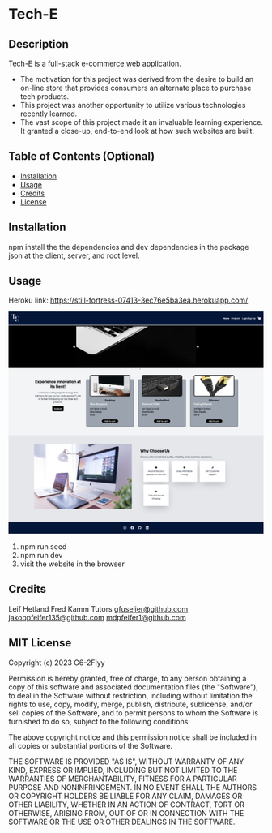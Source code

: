 # Tech-E

## Description

Tech-E is a full-stack e-commerce web application.

- The motivation for this project was derived from the desire to build an on-line store that provides consumers an alternate place to purchase tech products.
- This project was another opportunity to utilize various technologies recently learned.
- The vast scope of this project made it an invaluable learning experience. It granted a close-up, end-to-end look at how such websites are built.

## Table of Contents (Optional)

- [Installation](#installation)
- [Usage](#usage)
- [Credits](#credits)
- [License](#license)

## Installation

npm install the the dependencies and dev dependencies in the package json at the client, server, and root level.

## Usage

Heroku link: https://still-fortress-07413-3ec76e5ba3ea.herokuapp.com/

![alt text](assets/images/tech_e_screenshot.png)
   
1. npm run seed
2. npm run dev
3. visit the website in the browser

## Credits
Leif Hetland
Fred Kamm
Tutors
gfuselier@github.com
jakobpfeifer135@github.com
mdpfeifer1@github.com

## MIT License

Copyright (c) 2023 G6-2Flyy

Permission is hereby granted, free of charge, to any person obtaining a copy of this software and associated documentation files (the "Software"), to deal in the Software without restriction, including without limitation the rights to use, copy, modify, merge, publish, distribute, sublicense, and/or sell copies of the Software, and to permit persons to whom the Software is furnished to do so, subject to the following conditions:

The above copyright notice and this permission notice shall be included in all copies or substantial portions of the Software.

THE SOFTWARE IS PROVIDED "AS IS", WITHOUT WARRANTY OF ANY KIND, EXPRESS OR IMPLIED, INCLUDING BUT NOT LIMITED TO THE WARRANTIES OF MERCHANTABILITY, FITNESS FOR A PARTICULAR PURPOSE AND NONINFRINGEMENT. IN NO EVENT SHALL THE AUTHORS OR COPYRIGHT HOLDERS BE LIABLE FOR ANY CLAIM, DAMAGES OR OTHER LIABILITY, WHETHER IN AN ACTION OF CONTRACT, TORT OR OTHERWISE, ARISING FROM, OUT OF OR IN CONNECTION WITH THE SOFTWARE OR THE USE OR OTHER DEALINGS IN THE SOFTWARE.

